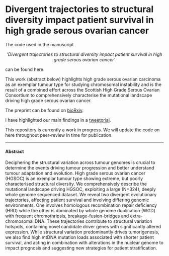 # Divergent trajectories to structural diversity impact patient survival in high grade serous ovarian cancer

The code used in the manuscript 

<p style="text-align: center;"><i>'Divergent trajectories to structural diversity impact patient survival in high grade serous ovarian cancer'</i></p>

can be found here.

This work (abstract below) highlights high grade serous ovarian carcinoma as an exemplar tumour type for studying chromosomal instability and is the result of a combined effort across the Scottish High Grade Serous Ovarian Consortium to comprehensively characterise the mutational landscape driving high grade serous ovarian cancer.

The preprint can be found on [bioRxiv](https://www.biorxiv.org/content/10.1101/2024.01.12.575376v1).

I have highlighted our main findings in a [tweetorial](https://x.com/Ailith_Ewing/status/1747291048206901394?s=20).

This repository is currently a work in progress. We will update the code on here throughout peer-review in time for publication.


---
<h4> Abstract </h4>

Deciphering the structural variation across tumour genomes is crucial to determine the
events driving tumour progression and better understand tumour adaptation and evolution.
High grade serous ovarian cancer (HGSOC) is an exemplar tumour type showing extreme,
but poorly characterised structural diversity. We comprehensively describe the mutational
landscape driving HGSOC, exploiting a large (N=324), deeply whole genome sequenced
dataset. We reveal two divergent evolutionary trajectories, affecting patient survival and
involving differing genomic environments. One involves homologous recombination repair
deficiency (HRD) while the other is dominated by whole genome duplication (WGD) with
frequent chromothripsis, breakage-fusion-bridges and extra-chromosomal DNA. These
trajectories contribute to structural variation hotspots, containing novel candidate driver
genes with significantly altered expression. While structural variation predominantly drives
tumorigenesis, we also find high mtDNA mutation loads associated with shorter patient
survival, and acting in combination with alterations in the nuclear genome to impact
prognosis and suggesting new strategies for patient stratification.

